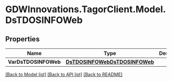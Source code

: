 # GDWInnovations.TagorClient.Model.DsTDOSINFOWeb

## Properties

Name | Type | Description | Notes
------------ | ------------- | ------------- | -------------
**VarDsTDOSINFOWeb** | [**DsTDOSINFOWebDsTDOSINFOWeb**](DsTDOSINFOWebDsTDOSINFOWeb.md) |  | [optional] 

[[Back to Model list]](../README.md#documentation-for-models) [[Back to API list]](../README.md#documentation-for-api-endpoints) [[Back to README]](../README.md)

